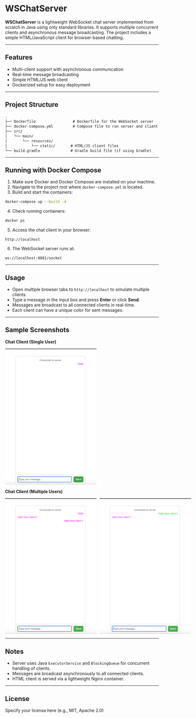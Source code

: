 # WSChatServer

**WSChatServer** is a lightweight WebSocket chat server implemented from scratch in Java using only standard libraries. It supports multiple concurrent clients and asynchronous message broadcasting. The project includes a simple HTML/JavaScript client for browser-based chatting.

---

## Features

- Multi-client support with asynchronous communication
- Real-time message broadcasting
- Simple HTML/JS web client
- Dockerized setup for easy deployment

---

## Project Structure

```
.
├── Dockerfile                 # Dockerfile for the WebSocket server
├── docker-compose.yml         # Compose file to run server and client
├── src/
│   └── main/
│       └── resources/
│           └── static/       # HTML/JS client files
└── build.gradle              # Gradle build file (if using Gradle)
```

---

## Running with Docker Compose

1. Make sure Docker and Docker Compose are installed on your machine.
2. Navigate to the project root where `docker-compose.yml` is located.
3. Build and start the containers:

```bash
docker-compose up --build -d
```

4. Check running containers:

```bash
docker ps
```

5. Access the chat client in your browser:

```
http://localhost
```

6. The WebSocket server runs at:

```
ws://localhost:8081/socket
```

---

## Usage

- Open multiple browser tabs to `http://localhost` to simulate multiple clients.
- Type a message in the input box and press **Enter** or click **Send**.
- Messages are broadcast to all connected clients in real-time.
- Each client can have a unique color for sent messages.

---

## Sample Screenshots

**Chat Client (Single User)**
<div style="display: flex">
    <img src="screenshots/single-user-chat-window.png" width="300">
</div>

**Chat Client (Multiple Users)**
<div style="display: flex; gap: 10px;">
  <img src="screenshots/multi-user-chat-window-1.png" width="300"/>
  <img src="screenshots/multi-user-chat-window-2.png" width="300"/>
</div>

---

## Notes

- Server uses Java `ExecutorService` and `BlockingQueue` for concurrent handling of clients.
- Messages are broadcast asynchronously to all connected clients.
- HTML client is served via a lightweight Nginx container.

---

## License

Specify your license here (e.g., MIT, Apache 2.0)

